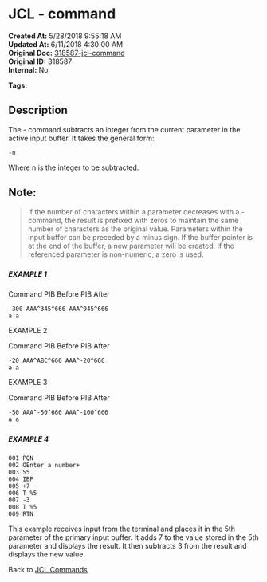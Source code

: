 # JCL - command

**Created At:** 5/28/2018 9:55:18 AM  
**Updated At:** 6/11/2018 4:30:00 AM  
**Original Doc:** [318587-jcl-command](https://docs.jbase.com/45792-jcl/318587-jcl-command)  
**Original ID:** 318587  
**Internal:** No  

**Tags:**
<badge text='buffer' vertical='middle' />
<badge text='input' vertical='middle' />
<badge text='jcl' vertical='middle' />

## Description 

The - command subtracts an integer from the current parameter in the active input buffer. It takes the general form:

```
-n
```

Where n is the integer to be subtracted.

## Note: 


> If the number of characters within a parameter decreases with a - command, the result is prefixed with zeros to maintain the same number of characters as the original value. Parameters within the input buffer can be preceded by a minus sign. If the buffer pointer is at the end of the buffer, a new parameter will be created. If the referenced parameter is non-numeric, a zero is used.


##### 


##### EXAMPLE 1

Command PIB Before PIB After

```
-300 AAA^345^666 AAA^045^666
a a
```



EXAMPLE 2

Command PIB Before PIB After

```
-20 AAA^ABC^666 AAA^-20^666
a a
```

EXAMPLE 3

Command PIB Before PIB After

```
-50 AAA^-50^666 AAA^-100^666
a a
```

##### 


##### EXAMPLE 4

```
001 PQN
002 OEnter a number+
003 S5
004 IBP
005 +7
006 T %5
007 -3
008 T %5
009 RTN
```

This example receives input from the terminal and places it in the 5th parameter of the primary input buffer. It adds 7 to the value stored in the 5th parameter and displays the result. It then subtracts 3 from the result and displays the new value.



Back to [JCL Commands](./../jcl-commands)
